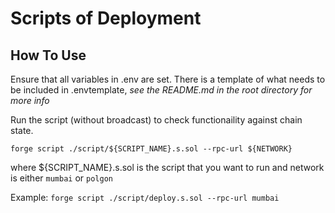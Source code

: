 # Scripts of Deployment

## How To Use

Ensure that all variables in .env are set. There is a template of what needs to be included in .envtemplate, *see the README.md in the root directory for more info*

Run the script (without broadcast) to check functionaility against chain state.

`forge script ./script/${SCRIPT_NAME}.s.sol --rpc-url ${NETWORK}`

where ${SCRIPT_NAME}.s.sol is the script that you want to run and network is either `mumbai` or `polgon`

Example: `forge script ./script/deploy.s.sol --rpc-url mumbai`


